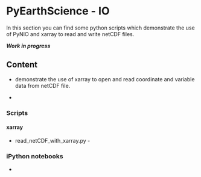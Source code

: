 # PyEarthScience - IO
In this section you can find some python scripts which demonstrate the use 
of PyNIO and xarray to read and write netCDF files.

_**Work in progress**_

## Content

 - demonstrate the use of xarray to open and read coordinate and variable data from netCDF file.
 
 - 

### Scripts

#### xarray

 + read_netCDF_with_xarray.py - 



### iPython notebooks

 - 
